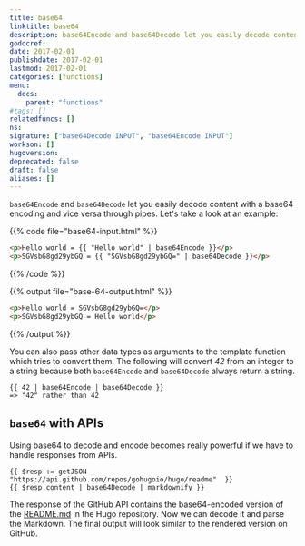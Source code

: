 ```yaml
---
title: base64
linktitle: base64
description: base64Encode and base64Decode let you easily decode content with a base64 encoding and vice versa through pipes.
godocref:
date: 2017-02-01
publishdate: 2017-02-01
lastmod: 2017-02-01
categories: [functions]
menu:
  docs:
    parent: "functions"
#tags: []
relatedfuncs: []
ns:
signature: ["base64Decode INPUT", "base64Encode INPUT"]
workson: []
hugoversion:
deprecated: false
draft: false
aliases: []
---
```


`base64Encode` and `base64Decode` let you easily decode content with a base64 encoding and vice versa through pipes. Let's take a look at an example:

{{% code file="base64-input.html" %}}
```html
<p>Hello world = {{ "Hello world" | base64Encode }}</p>
<p>SGVsbG8gd29ybGQ = {{ "SGVsbG8gd29ybGQ=" | base64Decode }}</p>
```
{{% /code %}}

{{% output file="base-64-output.html" %}}
```html
<p>Hello world = SGVsbG8gd29ybGQ=</p>
<p>SGVsbG8gd29ybGQ = Hello world</p>
```
{{% /output %}}

You can also pass other data types as arguments to the template function which tries to convert them. The following will convert *42* from an integer to a string because both `base64Encode` and `base64Decode` always return a string.

```
{{ 42 | base64Encode | base64Decode }}
=> "42" rather than 42
```

## `base64` with APIs

Using base64 to decode and encode becomes really powerful if we have to handle
responses from APIs.

```golang
{{ $resp := getJSON "https://api.github.com/repos/gohugoio/hugo/readme"  }}
{{ $resp.content | base64Decode | markdownify }}
```

The response of the GitHub API contains the base64-encoded version of the [README.md](https://github.com/gohugoio/hugo/blob/master/README.md) in the Hugo repository. Now we can decode it and parse the Markdown. The final output will look similar to the rendered version on GitHub.

